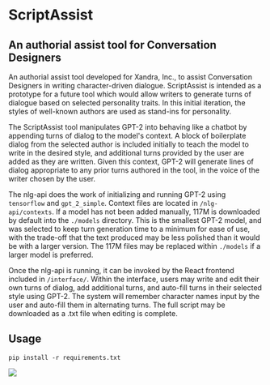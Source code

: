 # ScriptAssist
## An authorial assist tool for Conversation Designers

An authorial assist tool developed for Xandra, Inc., to assist Conversation Designers in writing character-driven dialogue. ScriptAssist is intended as a prototype for a future tool which would allow writers to generate turns of dialogue based on selected personality traits. In this initial iteration, the styles of well-known authors are used as stand-ins for personality.

The ScriptAssist tool manipulates GPT-2 into behaving like a chatbot by appending turns of dialog to the model's context. A block of boilerplate dialog from the selected author is included initially to teach the model to write in the desired style, and additional turns provided by the user are added as they are written. Given this context, GPT-2 will generate lines of dialog appropriate to any prior turns authored in the tool, in the voice of the writer chosen by the user.

The nlg-api does the work of initializing and running GPT-2 using ```tensorflow``` and ```gpt_2_simple```. Context files are located in ```/nlg-api/contexts```. If a model has not been added manually, 117M is downloaded by default into the ```./models``` directory. This is the smallest GPT-2 model, and was selected to keep turn generation time to a minimum for ease of use, with the trade-off that the text produced may be less polished than it would be with a larger version. The 117M files may be replaced within ```./models``` if a larger model is preferred.

Once the nlg-api is running, it can be invoked by the React frontend included in ```/interface/```. Within the interface, users may write and edit their own turns of dialog, add additional turns, and auto-fill turns in their selected style using GPT-2. The system will remember character names input by the user and auto-fill them in alternating turns. The full script may be downloaded as a .txt file when editing is complete.


## Usage

```
pip install -r requirements.txt
```

![](https://github.com/sarah-schmoller/ScriptAssist/blob/main/demo.gif)